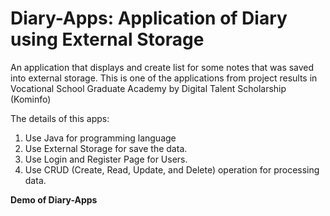 # Diary-Apps: Application of Diary using External Storage
An application that displays and create list for some notes that was saved into external storage. This is one of the applications from project results in Vocational School Graduate Academy by Digital Talent Scholarship (Kominfo)

The details of this apps:

1. Use Java for programming language
2. Use External Storage for save the data.
3. Use Login and Register Page for Users.
4. Use CRUD (Create, Read, Update, and Delete) operation for processing data.


<b> Demo of Diary-Apps </b> 

